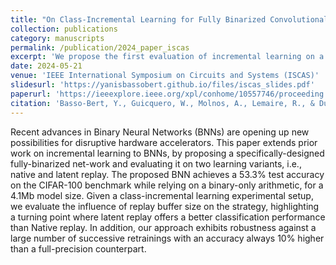 ```yaml
---
title: "On Class-Incremental Learning for Fully Binarized Convolutional Neural Networks"
collection: publications
category: manuscripts
permalink: /publication/2024_paper_iscas
excerpt: 'We propose the first evaluation of incremental learning on a fully binary neural network, leveraging binary-only operations for efficient on-chip learning. Our custom-designed BNN reaches 53.3% accuracy on CIFAR-100 with just 4.1Mb of memory. We compare native and latent replay strategies under a class-incremental setup, revealing that latent replay outperforms native replay beyond a specific buffer size.'
date: 2024-05-21
venue: 'IEEE International Symposium on Circuits and Systems (ISCAS)'
slidesurl: 'https://yanisbassobert.github.io/files/iscas_slides.pdf'
paperurl: 'https://ieeexplore.ieee.org/xpl/conhome/10557746/proceeding'
citation: 'Basso-Bert, Y., Guicquero, W., Molnos, A., Lemaire, R., & Dupret, A. (2024, May). On Class-Incremental Learning for Fully Binarized Convolutional Neural Networks. In 2024 IEEE International Symposium on Circuits and Systems (ISCAS) (pp. 1-5). IEEE.'
---
```

Recent advances in Binary Neural Networks (BNNs) are opening up new possibilities for disruptive hardware accelerators. This paper extends prior work on incremental learning to BNNs, by proposing a specifically-designed fully-binarized net-work and evaluating it on two learning variants, i.e., native and latent replay. The proposed BNN achieves a 53.3% test accuracy on the CIFAR-100 benchmark while relying on a binary-only arithmetic, for a 4.1Mb model size. Given a class-incremental learning experimental setup, we evaluate the influence of replay buffer size on the strategy, highlighting a turning point where latent replay offers a better classification performance than Native replay. In addition, our approach exhibits robustness against a large number of successive retrainings with an accuracy always 10% higher than a full-precision counterpart.
